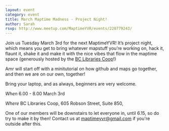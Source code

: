 ```yaml
---
layout: event
category: event
title: March Maptime Madness - Project Night!
author: Sarah
rsvp: http://www.meetup.com/MaptimeYVR/events/220779243/ 
--- 
```

Join us Tuesday March 3rd for the next MaptimeYVR! It’s project night, which means you get to bring whatever mapstuff you’re working on, hack it, flaunt it, shake it and make it with the nice vibes that flow in the maptime space (generously hosted by the [BC Libraries Coop](https://www.bc.libraries.coop)!)

Amr will start off with a minitutorial on how github and maps go together, and then we are on our own, together!

Bring your laptop, and as always, beginners are very welcome.

*When* 6.00 - 8.00 March 3rd

*Where*  BC Libraries Coop, 605 Robson Street, Suite 850,

One of our members will be downstairs to let everyone in, until 6.15, so do try to make it by then! Contact us at maptimeyvr@gmail.com if you're outside after this.